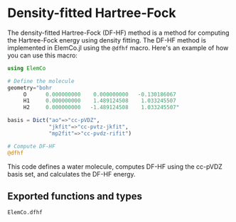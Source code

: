 # Density-fitted Hartree-Fock

The density-fitted Hartree-Fock (DF-HF) method is a method for computing
the Hartree-Fock energy using density fitting. The DF-HF method is
implemented in ElemCo.jl using the `@dfhf` macro. Here's an example of
how you can use this macro:

```julia
using ElemCo

# Define the molecule
geometry="bohr
     O      0.000000000    0.000000000   -0.130186067
     H1     0.000000000    1.489124508    1.033245507
     H2     0.000000000   -1.489124508    1.033245507"

basis = Dict("ao"=>"cc-pVDZ",
             "jkfit"=>"cc-pvtz-jkfit",
             "mp2fit"=>"cc-pvdz-rifit")

# Compute DF-HF
@dfhf
```

This code defines a water molecule, computes DF-HF using the cc-pVDZ
basis set, and calculates the DF-HF energy.

## Exported functions and types
  
```@docs
ElemCo.dfhf
``` 
